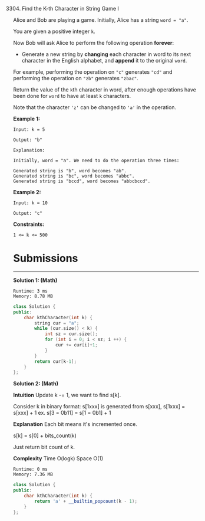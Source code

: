 3304. Find the K-th Character in String Game I

Alice and Bob are playing a game. Initially, Alice has a string `word = "a"`.

You are given a positive integer `k`.

Now Bob will ask Alice to perform the following operation **forever**:

* Generate a new string by **changing** each character in word to its next character in the English alphabet, and **append** it to the original `word`.

For example, performing the operation on `"c"` generates `"cd"` and performing the operation on `"zb"` generates `"zbac"`.

Return the value of the `k`th character in word, after enough operations have been done for `word` to have at least `k` characters.

Note that the character `'z'` can be changed to `'a'` in the operation.

 

**Example 1:**
```
Input: k = 5

Output: "b"

Explanation:

Initially, word = "a". We need to do the operation three times:

Generated string is "b", word becomes "ab".
Generated string is "bc", word becomes "abbc".
Generated string is "bccd", word becomes "abbcbccd".
```

**Example 2:**
```
Input: k = 10

Output: "c"
```
 

**Constraints:**

`1 <= k <= 500`

# Submissions
---
**Solution 1: (Math)**
```
Runtime: 3 ms
Memory: 8.78 MB
```
```c++
class Solution {
public:
    char kthCharacter(int k) {
        string cur = "a";
        while (cur.size() < k) {
            int sz = cur.size();
            for (int i = 0; i < sz; i ++) {
                cur += cur[i]+1;
            }
        }
        return cur[k-1];
    }
};
```

**Solution 2: (Math)**

__Intuition__
Update k -= 1, we want to find s[k].

Consider k in binary format:
s[1xxx] is generated from s[xxx],
s[1xxx] = s[xxx] + 1
ex. s[3 = 0b11] = s[1 = 0b1] + 1


__Explanation__
Each bit means it's incremented once.

s[k] = s[0] + bits_count(k)

Just return bit count of k.


__Complexity__
Time O(logk)
Space O(1)

```
Runtime: 0 ms
Memory: 7.36 MB
```
```c++
class Solution {
public:
    char kthCharacter(int k) {
        return 'a' + __builtin_popcount(k - 1);
    }
};
```
